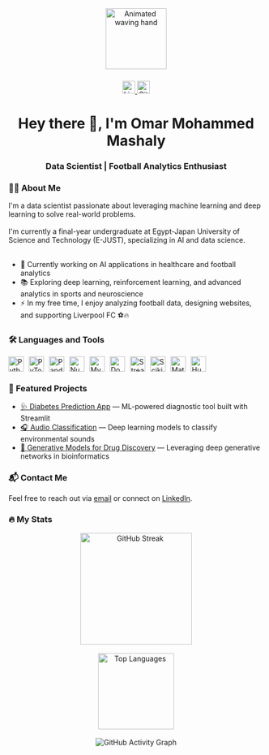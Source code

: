 <div align="center">
  <img src="https://media.giphy.com/media/M9gbBd9nbDrOTu1Mqx/giphy.gif" style="height:120px; width:auto;" alt="Animated waving hand" />
</div>

###

<div align="center">
  <a href="https://www.linkedin.com/in/omar-mashaly">
    <img src="https://img.shields.io/static/v1?message=LinkedIn&logo=linkedin&label=&color=0077B5&logoColor=white&labelColor=&style=for-the-badge" height="25" alt="LinkedIn" />
  </a>
  <a href="https://github.com/Omar10lfc">
    <img src="https://img.shields.io/static/v1?message=GitHub&logo=github&label=&color=181717&logoColor=white&labelColor=&style=for-the-badge" height="25" alt="GitHub" />
  </a>
</div>

###

<h1 align="center">Hey there 👋, I'm Omar Mohammed Mashaly</h1>
<h3 align="center">Data Scientist | Football Analytics Enthusiast</h3>

###

<h3 align="left">👨‍💻 About Me</h3>

<p align="left">
  I'm a data scientist passionate about leveraging machine learning and deep learning to solve real-world problems. <br><br>
  I'm currently a final-year undergraduate at Egypt-Japan University of Science and Technology (E-JUST), specializing in AI and data science. <br><br>

  - 🔭 Currently working on AI applications in healthcare and football analytics  
  - 📚 Exploring deep learning, reinforcement learning, and advanced analytics in sports and neuroscience  
  - ⚡ In my free time, I enjoy analyzing football data, designing websites, and supporting Liverpool FC ⚽🔥  
</p>

###

<h3 align="left">🛠 Languages and Tools</h3>

<p align="left" style="display: flex; gap: 10px; flex-wrap: wrap;">
  <img src="https://cdn.jsdelivr.net/gh/devicons/devicon/icons/python/python-original.svg" style="height:30px; width:auto;" alt="Python" />
  <img src="https://cdn.jsdelivr.net/gh/devicons/devicon/icons/pytorch/pytorch-original.svg" style="height:30px; width:auto;" alt="PyTorch" />
  <img src="https://cdn.jsdelivr.net/gh/devicons/devicon/icons/pandas/pandas-original.svg" style="height:30px; width:auto;" alt="Pandas" />
  <img src="https://cdn.jsdelivr.net/gh/devicons/devicon/icons/numpy/numpy-original.svg" style="height:30px; width:auto;" alt="NumPy" />
  <img src="https://cdn.jsdelivr.net/gh/devicons/devicon/icons/mysql/mysql-original.svg" style="height:30px; width:auto;" alt="MySQL" />
  <img src="https://cdn.jsdelivr.net/gh/devicons/devicon/icons/docker/docker-original.svg" style="height:30px; width:auto;" alt="Docker" />
  <img src="https://upload.wikimedia.org/wikipedia/commons/3/37/Streamlit_logo_icon.svg" style="height:30px; width:auto;" alt="Streamlit" />
  <img src="https://upload.wikimedia.org/wikipedia/commons/0/05/Scikit_learn_logo_small.svg" style="height:30px; width:auto;" alt="Scikit-Learn" />
  <img src="https://upload.wikimedia.org/wikipedia/commons/thumb/8/84/Matplotlib_icon.svg/512px-Matplotlib_icon.svg.png" style="height:30px; width:auto;" alt="Matplotlib" />
  <img src="https://huggingface.co/datasets/huggingface/brand-assets/resolve/main/hf-logo.svg" style="height:30px; width:auto;" alt="Hugging Face" />
</p>

###

<h3 align="left">📂 Featured Projects</h3>

<ul>
  <li><a href="https://github.com/Omar10lfc/diabetes-predictor-streamlit">🩺 Diabetes Prediction App</a> — ML-powered diagnostic tool built with Streamlit</li>
  <li><a href="https://github.com/Omar10lfc/audio-classification">🎧 Audio Classification</a> — Deep learning models to classify environmental sounds</li>
  <li><a href="https://github.com/Omar10lfc/generative-drug-discovery">💊 Generative Models for Drug Discovery</a> — Leveraging deep generative networks in bioinformatics</li>
</ul>

###

<h3 align="left">📬 Contact Me</h3>

<p align="left">
  Feel free to reach out via <a href="mailto:omarmashaly86@gmail.com">email</a> or connect on <a href="https://www.linkedin.com/in/omar-mashaly">LinkedIn</a>.
</p>

###

<h3 align="left">🔥 My Stats</h3>

<div align="center">
  <img src="https://github-readme-streak-stats.herokuapp.com?user=Omar10lfc&theme=dark&hide_border=true" height="220" alt="GitHub Streak" />
  <br><br>
  <img src="https://github-readme-stats.vercel.app/api/top-langs/?username=Omar10lfc&layout=compact&theme=dark&exclude_repo=Jupyter-Notebooks" height="150" alt="Top Languages" />
  <br><br>
  <img src="https://github-readme-activity-graph.vercel.app/graph?username=Omar10lfc&theme=github-dark&hide_border=true" alt="GitHub Activity Graph" />
</div>
